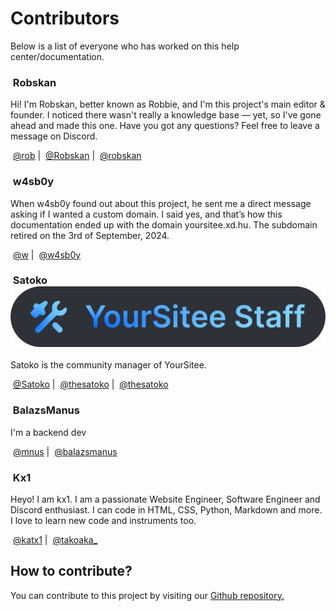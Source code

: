# Contributors

Below is a list of everyone who has worked on this help center/documentation.

### <img src=".gitbook/assets/contributors/robskan (2).png" alt="" data-size="line"> Robskan

Hi! I'm Robskan, better known as Robbie, and I'm this project's main editor & founder. I noticed there wasn't really a knowledge base — yet, so I've gone ahead and made this one. Have you got any questions? Feel free to leave a message on Discord.

<img src=".gitbook/assets/socials/yoursitee.png" alt="" data-size="line"> [@rob](https://yoursit.ee/rob) | <img src=".gitbook/assets/socials/twitter.png" alt="" data-size="line"> [@Robskan](https://x.com/Robskan) | <img src=".gitbook/assets/socials/discord.jpg" alt="" data-size="line"> [@robskan](https://discord.com/users/791957021728702464)

### <img src=".gitbook/assets/contributors/w4sb0y.png" alt="" data-size="line"> w4sb0y

When w4sb0y found out about this project, he sent me a direct message asking if I wanted a custom domain. I said yes, and that’s how this documentation ended up with the domain yoursitee.xd.hu. The subdomain retired on the 3rd of September, 2024.

<img src=".gitbook/assets/socials/yoursitee.png" alt="" data-size="line"> [@w](https://yoursit.ee/w) | <img src=".gitbook/assets/socials/discord.jpg" alt="" data-size="line"> [@w4sb0y](https://discord.com/users/439709934142095360)

### <img src=".gitbook/assets/contributors/satoko (3).png" alt="" data-size="line"> Satoko <img src=".gitbook/assets/YourSitee Staff - NEW.svg" alt="" data-size="line">

Satoko is the community manager of YourSitee.

<img src=".gitbook/assets/socials/yoursitee.png" alt="" data-size="line"> [@Satoko](https://yoursit.ee/Satoko) | <img src=".gitbook/assets/socials/twitter.png" alt="" data-size="line"> [@thesatoko](https://x.com/thesatoko) | <img src=".gitbook/assets/socials/discord.jpg" alt="" data-size="line"> [@thesatoko](https://discord.com/users/491973404434628617)

### <img src=".gitbook/assets/contributors/balazsmanus.png" alt="" data-size="line"> BalazsManus

I'm a backend dev

<img src=".gitbook/assets/socials/yoursitee.png" alt="" data-size="line"> [@mnus](https://yoursit.ee/mnus) | <img src=".gitbook/assets/socials/discord.jpg" alt="" data-size="line"> [@balazsmanus](https://discord.com/users/710839743222513715)

### <img src=".gitbook/assets/0d3c62a37f3fd4f29105ddfe30c71c9c-modified.png" alt="" data-size="line"> Kx1

Heyo! I am kx1. I am a passionate Website Engineer, Software Engineer and Discord enthusiast. I can code in HTML, CSS, Python, Markdown and more. I love to learn new code and instruments too.

<img src=".gitbook/assets/socials/yoursitee.png" alt="" data-size="line"> [@katx1](https://yoursit.ee/katx1) | <img src=".gitbook/assets/socials/discord.jpg" alt="" data-size="line"> [@takoaka\_](https://discord.com/users/904619308628471818)

## How to contribute?

You can contribute to this project by visiting our [Github repository.](https://github.com/YourSitee-Help/docs)
